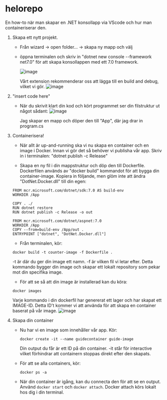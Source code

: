# helorepo

En how-to när man skapar en .NET konsollapp via VScode och hur man containeriserar den. 

1. Skapa ett nytt projekt.
   - Från wizard -> open folder... -> skapa ny mapp och välj
   - öppna terminalen och skriv in "dotnet new console --framework net7.0" för att skapa konsollappen med ett 7.0 framework.
   
       ![image](https://github.com/helojulia/helorepo/assets/130759487/784041fc-33e7-44bb-8395-404f08e751ed)

        Vårt extension rekommenderar oss att lägga till en build and debug, vilket vi gör.
       ![image](https://github.com/helojulia/helorepo/assets/130759487/6cca347c-bb12-4561-bc98-07676439aa38)

2. "insert code here"
    - När du skrivit klart din kod och kört programmet ser din filstruktur ut något sådant:
      ![image](https://github.com/helojulia/helorepo/assets/130759487/3b06d57d-4a52-44d7-8255-ebc4eb126c15)


      Jag skapar en mapp och döper den till "App", där jag drar in program.cs

3. Containerisera!
   - När allt är up-and-running ska vi nu skapa en container och en image i Docker. Innan vi gör det så          behöver vi publisha vår
     app. Skriv in i terminalen: "dotnet publish -c Release"

   - Skapa en ny fil i din mappstruktur och döp den till Dockerfile. Dockerfilen används av "docker build"
     kommandot för att bygga din container-image. Kopiera in följande, men glöm inte att ändra                   "DotNet.Docker.dll" till din egen:
     
   ```
   FROM mcr.microsoft.com/dotnet/sdk:7.0 AS build-env
   WORKDIR /App

   COPY . ./
   RUN dotnet restore
   RUN dotnet publish -c Release -o out

   FROM mcr.microsoft.com/dotnet/aspnet:7.0
   WORKDIR /App
   COPY --from=build-env /App/out .
   ENTRYPOINT ["dotnet", "DotNet.Docker.dll"]
   ```

   - Från terminalen, kör:
   ```
   docker build -t counter-image -f Dockerfile .
   ```
   -t är där du ger din image ett namn. -f är vilken fil vi letar efter.
   Detta kommando bygger din image och skapar ett lokalt repository som pekar mot din specifika image.
   
   - För att se så att din image är installerad kan du köra:
   ```
   docker images
   ```
   Varje kommando i din dockerfil har genererat ett lager och har skapat ett IMAGE-ID. Detta ID't kommer
   vi att använda för att skapa en container baserat på vår image.
   ![image](https://github.com/helojulia/helorepo/assets/130759487/300fc8b9-a25c-4b06-8ee1-8c417933bd61)

4. Skapa din container
   - Nu har vi en image som innehåller vår app. Kör:
        ```
        docker create -it --name guidecontainer guide-image
        ```
       Din output du får är ett ID på din container. -it står för interactive vilket förhindrar att             containern stoppas direkt efter den skapats.

   - För att se alla containers, kör:
     ```
     docker ps -a
     ```
   - När din container är igång, kan du connecta den för att se en output. Använd ```docker start```          och ```docker attach```. Docker attach körs lokalt hos dig i din terminal.
     

     

